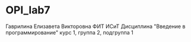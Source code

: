 # OPI_lab7
Гаврилина
Елизавета
Викторовна
ФИТ
ИСиТ
Дисциплина "Введение в программирование"
курс 1, группа 2, подгруппа 1
